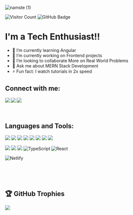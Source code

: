

![namste (1)](https://user-images.githubusercontent.com/82377810/209430503-ca085c44-663e-4879-8ed8-902f20a46736.png)





![Visitor Count](https://komarev.com/ghpvc/?username=codex108&color=blueviolet&style=flat-square)
<a><img src="https://img.shields.io/github/followers/codex108?label=Followers&style=social" alt="GitHub Badge"></a>
# I'm a Tech Enthusiast!!</b>&nbsp;

- 🌱 I’m currently learning Angular
- 🔭 I’m currently working on Frontend projects 
- 👯 I’m looking to collaborate More on Real World Problems 
- 💬 Ask me about MERN Stack Development 
- ⚡ Fun fact: I watch tutorials in 2x speed 

## Connect with me:
<a href="https://www.linkedin.com/in/manjiri-chavande-3b032a215/" target="_blank" >
  <img align="left"  src="https://img.shields.io/badge/LinkedIn-0077B5?style=for-the-badge&logo=linkedin&logoColor=white" />
  </a>
<a href="https://twitter.com/itsmanjiric" target="_blank" >
    <img align="left" src="https://img.shields.io/badge/Twitter-1DA1F2?style=for-the-badge&logo=twitter&logoColor=white"/>
  </a>
  <a href="[https://an/](https://itsmanjiric.hashnode.dev/)" target="_blank">
    <img align="left"  src="https://img.shields.io/badge/Hashnode-2962FF?style=for-the-badge&logo=hashnode&logoColor=white" />
  </a>
<!--   <a href="[https://www.instagram.c/](https://www.instagram.com/_manjiric_/)" target="_blank">
    <img align="left"  src="https://img.shields.io/badge/Instagram-E4405F?style=for-the-badge&logo=instagram&logoColor=white" />
  </a> -->
 

  <br>
  <br>


<br>

 ## Languages and Tools: 
![](https://img.shields.io/badge/JavaScript-F7DF1E?style=for-the-badge&logo=javascript&logoColor=black)
![](https://img.shields.io/badge/C++-00599C?style=for-the-badge&logo=cpp&logoColor=white)
![](https://img.shields.io/badge/Java-F7AF1E?style=for-the-badge&logo=java&logoColor=black)
![](https://img.shields.io/badge/Python-FFFFFF?style=for-the-badge&logo=python&logoColor=darkgreen)
![](https://img.shields.io/badge/GitHub-100000?style=for-the-badge&logo=github&logoColor=white)
![](https://img.shields.io/badge/Git-F05032?style=for-the-badge&logo=git&logoColor=white)
![](https://img.shields.io/badge/Node.js-339933?style=for-the-badge&logo=nodedotjs&logoColor=white)
![](https://img.shields.io/badge/npm-CB3837?style=for-the-badge&logo=npm&logoColor=white)
<!-- ![](https://img.shields.io/badge/Angular-CB3837?style=for-the-badge&logo=angular%20studio%20code&logoColor=white) -->
![](https://img.shields.io/badge/Express-FFFFFF?style=for-the-badge&logo=express&logoColor=darkgreen)
![](https://img.shields.io/badge/MongoDB-339933?style=for-the-badge&logo=mongodb&logoColor=white)
![](https://img.shields.io/badge/Postman-F05032?style=for-the-badge&logo=postman&logoColor=white)
![TypeScript](https://img.shields.io/badge/typescript-%2320232a.svg?style=for-the-badge&logo=typescript&logoColor=%2361DAFB)
![React](https://img.shields.io/badge/react-%2320232a.svg?style=for-the-badge&logo=react&logoColor=%2361DAFB)
<!-- ![TailwindCSS](https://img.shields.io/badge/tailwindcss-%2338B2AC.svg?style=for-the-badge&logo=tailwind-css&logoColor=white) -->
![Netlify](https://img.shields.io/badge/netlify-%23000000.svg?style=for-the-badge&logo=netlify&logoColor=#00C7B7)

<br>

<br>

<!-- <p align="center">
 <a href="#"><img alt="Manjri Chavande's stats" src="https://github-readme-stats.vercel.app/api/top-langs/?username=codex108&layout=compact&langs_count=8&theme=radical"/> </a>
 </p>

 

## 📊 My Github Stats 


 
 <p align="center">
 <a href="#"><img alt="Manjri Chavande's stats" src="https://github-readme-stats.vercel.app/api?username=codex108&show_icons=true&theme=radical"/> </a>
 </p>
 
  <p align="center" >
 <a href="#"><img  alt="Manjri Chavande's streak"  src="https://github-readme-streak-stats.herokuapp.com/?user=codex108&theme=radical&hide_border=true&stroke=0000&background=0D1117" /> </a></p> -->


<br>

## 🏆 GitHub Trophies

<p align="center">
  
![](https://github-profile-trophy.vercel.app/?username=codex108&theme=radical&no-frame=false&no-bg=false&margin-w=2)
  
</p>

